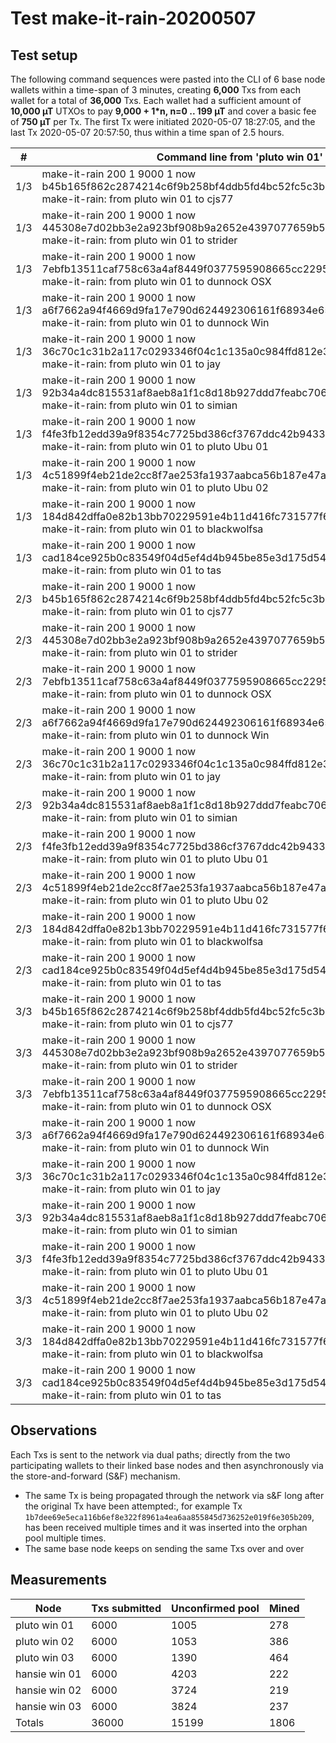 # Test make-it-rain-20200507

## Test setup

The following command sequences were pasted into the CLI of 6 base node wallets within a time-span of 3 minutes, creating **6,000** Txs from each wallet for a total of **36,000** Txs. Each wallet had a sufficient amount of **10,000 µT** UTXOs to pay **9,000 + 1*n, n=0 .. 199 µT** and cover a basic fee of **750 µT** per Tx. The first Tx were initiated 2020-05-07 18:27:05, and the last Tx 2020-05-07 20:57:50, thus within a time span of 2.5 hours.

| #    | Command line from 'pluto win 01'                             |
| ---- | ------------------------------------------------------------ |
| 1/3  | make-it-rain 200 1 9000 1 now  b45b165f862c2874214c6f9b258bf4ddb5fd4bc52fc5c3b37fb0146827b08969  make-it-rain: from pluto win 01 to cjs77 |
| 1/3  | make-it-rain 200 1 9000 1 now  445308e7d02bb3e2a923bf908b9a2652e4397077659b591c1e4d5ff43b68ba2f  make-it-rain: from pluto win 01 to strider |
| 1/3  | make-it-rain 200 1 9000 1 now  7ebfb13511caf758c63a4af8449f0377595908665cc22955052f002f0d6d8f23  make-it-rain: from pluto win 01 to dunnock OSX |
| 1/3  | make-it-rain 200 1 9000 1 now  a6f7662a94f4669d9fa17e790d624492306161f68934e651fb6f512d4f1fcf7a  make-it-rain: from pluto win 01 to dunnock Win |
| 1/3  | make-it-rain 200 1 9000 1 now  36c70c1c31b2a117c0293346f04c1c135a0c984ffd812e3a8682c390d1014755  make-it-rain: from pluto win 01 to jay |
| 1/3  | make-it-rain 200 1 9000 1 now  92b34a4dc815531af8aeb8a1f1c8d18b927ddd7feabc706df6a1f87cf5014e54  make-it-rain: from pluto win 01 to simian |
| 1/3  | make-it-rain 200 1 9000 1 now  f4fe3fb12edd39a9f8354c7725bd386cf3767ddc42b94332b6b66e19e0efbf54  make-it-rain: from pluto win 01 to pluto Ubu 01 |
| 1/3  | make-it-rain 200 1 9000 1 now  4c51899f4eb21de2cc8f7ae253fa1937aabca56b187e47a17d1ca258e7801514  make-it-rain: from pluto win 01 to pluto Ubu 02 |
| 1/3  | make-it-rain 200 1 9000 1 now  184d842dffa0e82b13bb70229591e4b11d416fc731577f618bab0410d1878a79  make-it-rain: from pluto win 01 to blackwolfsa |
| 1/3  | make-it-rain 200 1 9000 1 now  cad184ce925b0c83549f04d5ef4d4b945be85e3d175d542c909bf1e82ab9d440  make-it-rain: from pluto win 01 to tas |
| 2/3  | make-it-rain 200 1 9000 1 now  b45b165f862c2874214c6f9b258bf4ddb5fd4bc52fc5c3b37fb0146827b08969  make-it-rain: from pluto win 01 to cjs77 |
| 2/3  | make-it-rain 200 1 9000 1 now  445308e7d02bb3e2a923bf908b9a2652e4397077659b591c1e4d5ff43b68ba2f  make-it-rain: from pluto win 01 to strider |
| 2/3  | make-it-rain 200 1 9000 1 now  7ebfb13511caf758c63a4af8449f0377595908665cc22955052f002f0d6d8f23  make-it-rain: from pluto win 01 to dunnock OSX |
| 2/3  | make-it-rain 200 1 9000 1 now  a6f7662a94f4669d9fa17e790d624492306161f68934e651fb6f512d4f1fcf7a  make-it-rain: from pluto win 01 to dunnock Win |
| 2/3  | make-it-rain 200 1 9000 1 now  36c70c1c31b2a117c0293346f04c1c135a0c984ffd812e3a8682c390d1014755  make-it-rain: from pluto win 01 to jay |
| 2/3  | make-it-rain 200 1 9000 1 now  92b34a4dc815531af8aeb8a1f1c8d18b927ddd7feabc706df6a1f87cf5014e54  make-it-rain: from pluto win 01 to simian |
| 2/3  | make-it-rain 200 1 9000 1 now  f4fe3fb12edd39a9f8354c7725bd386cf3767ddc42b94332b6b66e19e0efbf54  make-it-rain: from pluto win 01 to pluto Ubu 01 |
| 2/3  | make-it-rain 200 1 9000 1 now  4c51899f4eb21de2cc8f7ae253fa1937aabca56b187e47a17d1ca258e7801514  make-it-rain: from pluto win 01 to pluto Ubu 02 |
| 2/3  | make-it-rain 200 1 9000 1 now  184d842dffa0e82b13bb70229591e4b11d416fc731577f618bab0410d1878a79  make-it-rain: from pluto win 01 to blackwolfsa |
| 2/3  | make-it-rain 200 1 9000 1 now  cad184ce925b0c83549f04d5ef4d4b945be85e3d175d542c909bf1e82ab9d440  make-it-rain: from pluto win 01 to tas |
| 3/3  | make-it-rain 200 1 9000 1 now  b45b165f862c2874214c6f9b258bf4ddb5fd4bc52fc5c3b37fb0146827b08969  make-it-rain: from pluto win 01 to cjs77 |
| 3/3  | make-it-rain 200 1 9000 1 now  445308e7d02bb3e2a923bf908b9a2652e4397077659b591c1e4d5ff43b68ba2f  make-it-rain: from pluto win 01 to strider |
| 3/3  | make-it-rain 200 1 9000 1 now  7ebfb13511caf758c63a4af8449f0377595908665cc22955052f002f0d6d8f23  make-it-rain: from pluto win 01 to dunnock OSX |
| 3/3  | make-it-rain 200 1 9000 1 now  a6f7662a94f4669d9fa17e790d624492306161f68934e651fb6f512d4f1fcf7a  make-it-rain: from pluto win 01 to dunnock Win |
| 3/3  | make-it-rain 200 1 9000 1 now  36c70c1c31b2a117c0293346f04c1c135a0c984ffd812e3a8682c390d1014755  make-it-rain: from pluto win 01 to jay |
| 3/3  | make-it-rain 200 1 9000 1 now  92b34a4dc815531af8aeb8a1f1c8d18b927ddd7feabc706df6a1f87cf5014e54  make-it-rain: from pluto win 01 to simian |
| 3/3  | make-it-rain 200 1 9000 1 now  f4fe3fb12edd39a9f8354c7725bd386cf3767ddc42b94332b6b66e19e0efbf54  make-it-rain: from pluto win 01 to pluto Ubu 01 |
| 3/3  | make-it-rain 200 1 9000 1 now  4c51899f4eb21de2cc8f7ae253fa1937aabca56b187e47a17d1ca258e7801514  make-it-rain: from pluto win 01 to pluto Ubu 02 |
| 3/3  | make-it-rain 200 1 9000 1 now  184d842dffa0e82b13bb70229591e4b11d416fc731577f618bab0410d1878a79  make-it-rain: from pluto win 01 to blackwolfsa |
| 3/3  | make-it-rain 200 1 9000 1 now  cad184ce925b0c83549f04d5ef4d4b945be85e3d175d542c909bf1e82ab9d440  make-it-rain: from pluto win 01 to tas |

## Observations

Each Txs is sent to the network via dual paths; directly from the two participating wallets to their linked base nodes and then asynchronously via the store-and-forward (S&F) mechanism.

- The same Tx is being propagated through the network via s&F long after the original Tx have been attempted:, for example Tx `1b7dee69e5eca116b6ef8e322f8961a4ea6aa855845d736252e019f6e305b209`, has been received multiple times and it was inserted into the orphan pool multiple times.
- The same base node keeps on sending the same Txs over and over

## Measurements

| Node          | Txs submitted | Unconfirmed pool | Mined |
| ------------- | ------------- | ---------------- | ----- |
| pluto win 01  | 6000          | 1005             | 278   |
| pluto win 02  | 6000          | 1053             | 386   |
| pluto win 03  | 6000          | 1390             | 464   |
| hansie win 01 | 6000          | 4203             | 222   |
| hansie win 02 | 6000          | 3724             | 219   |
| hansie win 03 | 6000          | 3824             | 237   |
| Totals        | 36000         | 15199            | 1806  |
